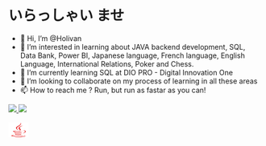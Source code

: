 # いらっしゃい ませ
- 👋 Hi, I’m @Holivan
- 👀 I’m interested in learning about JAVA backend development, SQL, Data Bank, Power BI, Japanese language, French language, English Language, International Relations, Poker and Chess.
- 🌱 I’m currently learning SQL at DIO PRO - Digital Innovation One
- 💞️ I’m looking to collaborate on my process of learning in all these areas
- 📫 How to reach me ? Run, but run as fastar as you can!

<div align="left">
  <a href="https://github.com/Holivan">
  <img height="180em" src="https://github-readme-stats.vercel.app/api?username=Holivan&show_icons=true&theme=dark&include_all_commits=true&count_private=true"/>
  <img height="180em" src="https://github-readme-stats.vercel.app/api/top-langs/?username=Holivan&layout=compact&langs_count=7&theme=dark"/>
</div>
<div style="display: inline_block"><br>
  <img align="center" alt="Java" height="30" width="40" src="https://raw.githubusercontent.com/devicons/devicon/master/icons/java/java-plain.svg">
</div>
